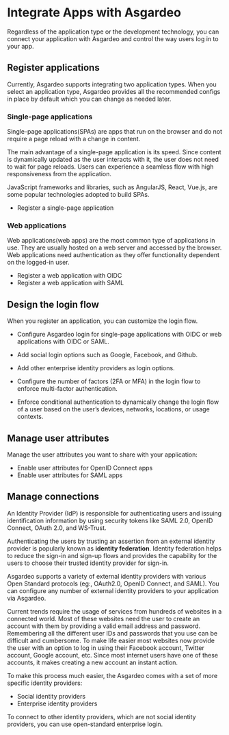 # Integrate Apps with Asgardeo

Regardless of the application type or the development technology, you can connect your application with Asgardeo and control the way users log in to your app.

## Register applications

Currently, Asgardeo supports integrating two application types. When you select an application type, Asgardeo provides all the recommended configs in place by default which you can change as needed later.

### Single-page applications

Single-page applications(SPAs) are apps that run on the browser and do not require a page reload with a change 
in content. 

The main advantage of a single-page application is its speed. Since content is dynamically updated as the user interacts with it, the user does not need to wait for page reloads. Users can experience a seamless flow with high responsiveness from the application. 

JavaScript frameworks and libraries, such as AngularJS, React, Vue.js, are some popular technologies adopted to build SPAs.

- <a :href="$withBase('/guides/applications/spa/register-single-page-app/')">Register a single-page application</a>

### Web applications

Web applications(web apps) are the most common type of applications in use. They are usually hosted on a web server
and accessed by the browser. Web applications need authentication as they offer functionality dependent on the logged-in user.

- <a :href="$withBase('/guides/applications/web-app/register-oidc-web-app/')">Register a web application with OIDC</a>
- <a :href="$withBase('/guides/applications/web-app/register-saml-web-app/')">Register a web application  with SAML</a>

## Design the login flow

When you register an application, you can customize the login flow.

- Configure Asgardeo login for <a :href="$withBase('/guides/applications/spa/add-login-to-single-page-app/')">single-page applications with OIDC</a> or <a :href="$withBase('/guides/applications/web-app/add-login-to-web-app/')">web applications</a> with OIDC or SAML.

- Add <a :href="$withBase('/guides/connections/social-login/')">social login</a> options such as <a :href="$withBase('/guides/connections/social-login/add-google-login/')">Google</a>, <a :href="$withBase('/guides/connections/social-login/add-facebook-login/')">Facebook</a>, and <a :href="$withBase('/guides/connections/social-login/add-github-login/')">Github</a>.

- Add other <a :href="$withBase('/guides/connections/enterprise-login/')">enterprise identity providers</a> as login options.

- Configure the number of factors (2FA or MFA) in the login flow to enforce <a :href="$withBase('/guides/connections/mfa/')">multi-factor authentication</a>.

- Enforce <a :href="$withBase('/guides/conditional-auth/')">conditional authentication</a> to dynamically change the login flow of a user based on the user’s devices, networks, locations, or usage contexts.

## Manage user attributes

Manage the user attributes you want to share with your application:

- <a :href="$withBase('/guides/applications/user-attributes/enable-attributes-for-oidc-app/')">Enable user attributes for OpenID Connect apps</a>
- <a :href="$withBase('/guides/applications/user-attributes/enable-attributes-for-saml-app/')">Enable user attributes for SAML apps</a>

## Manage connections

An Identity Provider (IdP) is responsible for authenticating users and issuing identification information by using security tokens like SAML 2.0, OpenID Connect, OAuth 2.0, and WS-Trust.

Authenticating the users by trusting an assertion from an external identity provider is popularly known as **identity federation**. Identity federation helps to reduce the sign-in and sign-up flows and provides the capability for the users to choose their trusted identity provider for sign-in.

Asgardeo supports a variety of external identity providers with various Open Standard protocols (eg:, OAuth2.0, OpenID Connect, and SAML). You can configure any number of external identity providers to your application via Asgardeo.

Current trends require the usage of services from hundreds of websites in a connected world. Most of these websites need the user to create an account with them by providing a valid email address and password. Remembering all the different user IDs and passwords that you use can be difficult and cumbersome. To make life easier most websites now provide the user with an option to log in using their Facebook account, Twitter account, Google account, etc. Since most internet users have one of these accounts, it makes creating a new account an instant action.

To make this process much easier, the Asgardeo comes with a set of more specific identity providers:

- <a :href="$withBase('/guides/connections/social-login/')">Social identity providers</a>
- <a :href="$withBase('/guides/connections/enterprise-login/')">Enterprise identity providers</a>

To connect to other identity providers, which are not social identity providers, you can use open-standard enterprise login.